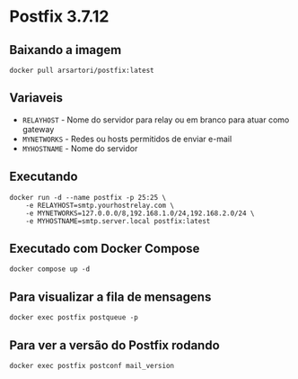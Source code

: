 # Postfix 3.7.12

## Baixando a imagem
	docker pull arsartori/postfix:latest

## Variaveis
* `RELAYHOST` - Nome do servidor para relay ou em branco para atuar como gateway 
* `MYNETWORKS` - Redes ou hosts permitidos de enviar e-mail
* `MYHOSTNAME` - Nome do servidor

## Executando
	docker run -d --name postfix -p 25:25 \
		-e RELAYHOST=smtp.yourhostrelay.com \
		-e MYNETWORKS=127.0.0.0/8,192.168.1.0/24,192.168.2.0/24 \
		-e MYHOSTNAME=smtp.server.local postfix:latest

## Executado com Docker Compose
	docker compose up -d

## Para visualizar a fila de mensagens
	docker exec postfix postqueue -p

## Para ver a versão do Postfix rodando
	docker exec postfix postconf mail_version
